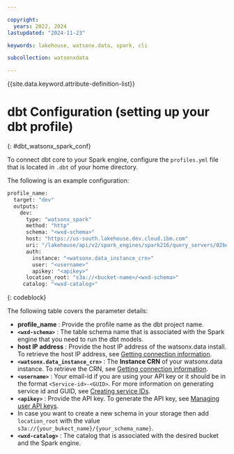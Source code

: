 ```yaml
---

copyright:
  years: 2022, 2024
lastupdated: "2024-11-23"

keywords: lakehouse, watsonx.data, spark, cli

subcollection: watsonxdata

---
```


{{site.data.keyword.attribute-definition-list}}

# dbt Configuration (setting up your dbt profile)
{: #dbt_watsonx_spark_conf}

To connect dbt core to your Spark engine, configure the `profiles.yml` file that is located in `.dbt` of your home directory.

The following is an example configuration:

```bash
profile_name:
  target: "dev"
  outputs:
    dev:
      type: "watsonx_spark"
      method: "http"
      schema: "<wxd-schema>"
      host: "https://us-south.lakehouse.dev.cloud.ibm.com"
      uri: "/lakehouse/api/v2/spark_engines/spark216/query_servers/02bda638-1399-4914-8ae7-ab4223764d26/connect/cliservice"
      auth:
        instance: "<watsonx.data_instance_crn>"
        user: "<username>"
        apikey: "<apikey>"
      location_root: "s3a://<bucket-name>/<wxd-schema>"
     catalog: "<wxd-catalog>"
```
{: codeblock}

The following table covers the parameter details:

* **profile_name** : Provide the profile name as the dbt project name.
* **`<wxd-schema>`** : The table schema name that is associated with the Spark engine that you need to run the dbt models.
* **host IP address** : Provide the host IP address of the watsonx.data install. To retrieve the host IP address, see [Getting connection information]({{site.data.keyword.ref-get_connection-link}}).
* **`<watsonx.data_instance_crn>`** : The **Instance CRN** of your watsonx.data instance. To retrieve the CRN, see [Getting connection information]({{site.data.keyword.ref-get_connection-link}}).
* **`<username>`** : Your email-id if you are using your API key or it should be in the format `<Service-id>-<GUID>`. For more information on generating service id and GUID, see [Creating service IDs](https://www.ibm.com/docs/en/watsonx/watsonxdata/aws?topic=2u-granting-access-through-service-ids-api-keys-from-saas-console#creating_service_IDs).
* **`<apikey>`** : Provide the API key. To generate the API key, see [Managing user API keys](https://cloud.ibm.com/docs/account?topic=account-userapikey&interface=ui#manage-user-keys).
* In case you want to create a new schema in your storage then add `location_root` with the value `s3a://{your_bukect_name}/{your_schema_name}`.
* **`<wxd-catalog>`** : The catalog that is associated with the desired bucket and the Spark engine.
